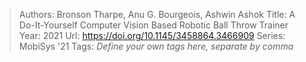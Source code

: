 > Authors: Bronson Tharpe, Anu G. Bourgeois, Ashwin Ashok
> Title: A Do-It-Yourself Computer Vision Based Robotic Ball Throw Trainer
> Year: 2021
> Url: https://doi.org/10.1145/3458864.3466909
> Series: MobiSys '21
> Tags: *Define your own tags here, separate by comma*